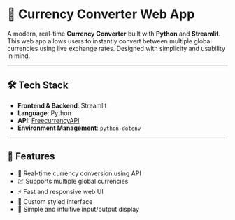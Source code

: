 # 💱 Currency Converter Web App

A modern, real-time **Currency Converter** built with **Python** and **Streamlit**. This web app allows users to instantly convert between multiple global currencies using live exchange rates. Designed with simplicity and usability in mind.

---

## 🛠 Tech Stack

- **Frontend & Backend**: Streamlit
- **Language**: Python  
- **API**: [FreecurrencyAPI](https://freecurrencyapi.com/)  
- **Environment Management**: `python-dotenv`

---

## 🚀 Features

- 🔄 Real-time currency conversion using API
- 💹 Supports multiple global currencies
- ⚡ Fast and responsive web UI
- 🎨 Custom styled interface
- 🧠 Simple and intuitive input/output display




